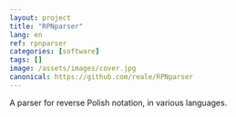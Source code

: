 ```yaml
---
layout: project
title: "RPNparser"
lang: en
ref: rpnparser
categories: [software]
tags: []
image: /assets/images/cover.jpg
canonical: https://github.com/reale/RPNparser
---
```


A parser for reverse Polish notation, in various languages.
